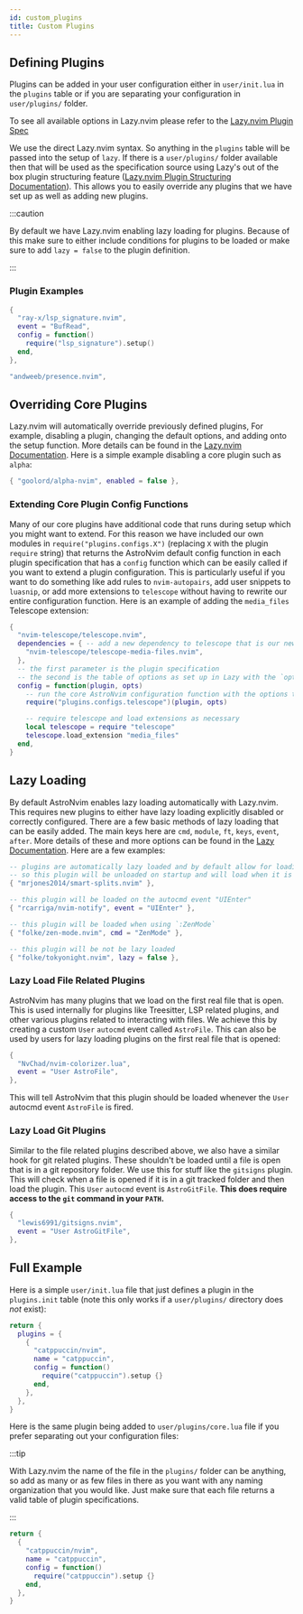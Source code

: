 ```yaml
---
id: custom_plugins
title: Custom Plugins
---
```


## Defining Plugins

Plugins can be added in your user configuration either in `user/init.lua` in the `plugins` table or if you are separating your configuration in `user/plugins/` folder.

To see all available options in Lazy.nvim please refer to the [Lazy.nvim Plugin Spec](https://github.com/folke/lazy.nvim#-plugin-spec)

We use the direct Lazy.nvim syntax. So anything in the `plugins` table will be passed into the setup of `lazy`. If there is a `user/plugins/` folder available then that will be used as the specification source using Lazy's out of the box plugin structuring feature ([Lazy.nvim Plugin Structuring Documentation](https://github.com/folke/lazy.nvim#-structuring-your-plugins)). This allows you to easily override any plugins that we have set up as well as adding new plugins.

:::caution

By default we have Lazy.nvim enabling lazy loading for plugins. Because of this make sure to either include conditions for plugins to be loaded or make sure to add `lazy = false` to the plugin definition.

:::

### Plugin Examples

```lua
{
  "ray-x/lsp_signature.nvim",
  event = "BufRead",
  config = function()
    require("lsp_signature").setup()
  end,
},

"andweeb/presence.nvim",
```

## Overriding Core Plugins

Lazy.nvim will automatically override previously defined plugins, For example, disabling a plugin, changing the default options, and adding onto the setup function. More details can be found in the [Lazy.nvim Documentation](https://github.com/folke/lazy.nvim). Here is a simple example disabling a core plugin such as `alpha`:

```lua
{ "goolord/alpha-nvim", enabled = false },
```

### Extending Core Plugin Config Functions

Many of our core plugins have additional code that runs during setup which you might want to extend. For this reason we have included our own modules in `require("plugins.configs.X")` (replacing `X` with the plugin `require` string) that returns the AstroNvim default config function in each plugin specification that has a `config` function which can be easily called if you want to extend a plugin configuration. This is particularly useful if you want to do something like add rules to `nvim-autopairs`, add user snippets to `luasnip`, or add more extensions to `telescope` without having to rewrite our entire configuration function. Here is an example of adding the `media_files` Telescope extension:

```lua
{
  "nvim-telescope/telescope.nvim",
  dependencies = { -- add a new dependency to telescope that is our new plugin
    "nvim-telescope/telescope-media-files.nvim",
  },
  -- the first parameter is the plugin specification
  -- the second is the table of options as set up in Lazy with the `opts` key
  config = function(plugin, opts)
    -- run the core AstroNvim configuration function with the options table
    require("plugins.configs.telescope")(plugin, opts)

    -- require telescope and load extensions as necessary
    local telescope = require "telescope"
    telescope.load_extension "media_files"
  end,
}
```

## Lazy Loading

By default AstroNvim enables lazy loading automatically with Lazy.nvim. This requires new plugins to either have lazy loading explicitly disabled or correctly configured. There are a few basic methods of lazy loading that can be easily added. The main keys here are `cmd`, `module`, `ft`, `keys`, `event`, `after`. More details of these and more options can be found in the [Lazy Documentation](https://github.com/folke/lazy.nvim#-plugin-spec). Here are a few examples:

```lua
-- plugins are automatically lazy loaded and by default allow for loading based on module
-- so this plugin will be unloaded on startup and will load when it is required with `require("smart-splits")`
{ "mrjones2014/smart-splits.nvim" },

-- this plugin will be loaded on the autocmd event "UIEnter"
{ "rcarriga/nvim-notify", event = "UIEnter" },

-- this plugin will be loaded when using `:ZenMode`
{ "folke/zen-mode.nvim", cmd = "ZenMode" },

-- this plugin will be not be lazy loaded
{ "folke/tokyonight.nvim", lazy = false },
```

### Lazy Load File Related Plugins

AstroNvim has many plugins that we load on the first real file that is open. This is used internally for plugins like Treesitter, LSP related plugins, and other various plugins related to interacting with files. We achieve this by creating a custom `User` `autocmd` event called `AstroFile`. This can also be used by users for lazy loading plugins on the first real file that is opened:

```lua
{
  "NvChad/nvim-colorizer.lua",
  event = "User AstroFile",
},

```

This will tell AstroNvim that this plugin should be loaded whenever the `User` autocmd event `AstroFile` is fired.

### Lazy Load Git Plugins

Similar to the file related plugins described above, we also have a similar hook for git related plugins. These shouldn't be loaded until a file is open that is in a git repository folder. We use this for stuff like the `gitsigns` plugin. This will check when a file is opened if it is in a git tracked folder and then load the plugin. This `User` `autocmd` event is `AstroGitFile`. **This does require access to the `git` command in your `PATH`.**

```lua
{
  "lewis6991/gitsigns.nvim",
  event = "User AstroGitFile",
},
```

## Full Example

Here is a simple `user/init.lua` file that just defines a plugin in the `plugins.init` table (note this only works if a `user/plugins/` directory does _not_ exist):

```lua
return {
  plugins = {
    {
      "catppuccin/nvim",
      name = "catppuccin",
      config = function()
        require("catppuccin").setup {}
      end,
    },
  },
}
```

Here is the same plugin being added to `user/plugins/core.lua` file if you prefer separating out your configuration files:

:::tip

With Lazy.nvim the name of the file in the `plugins/` folder can be anything, so add as many or as few files in there as you want with any naming organization that you would like. Just make sure that each file returns a valid table of plugin specifications.

:::

```lua
return {
  {
    "catppuccin/nvim",
    name = "catppuccin",
    config = function()
      require("catppuccin").setup {}
    end,
  },
}
```
